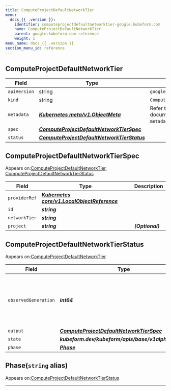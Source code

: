 ```yaml
---
title: ComputeProjectDefaultNetworkTier
menu:
  docs_{{ .version }}:
    identifier: computeprojectdefaultnetworktier-google.kubeform.com
    name: ComputeProjectDefaultNetworkTier
    parent: google.kubeform.com-reference
    weight: 1
menu_name: docs_{{ .version }}
section_menu_id: reference
---
```


## ComputeProjectDefaultNetworkTier
| Field | Type | Description |
| ------ | ----- | ----------- |
| `apiVersion` | string | `google.kubeform.com/v1alpha1` |
|    `kind` | string | `ComputeProjectDefaultNetworkTier` |
| `metadata` | ***[Kubernetes meta/v1.ObjectMeta](https://v1-18.docs.kubernetes.io/docs/reference/generated/kubernetes-api/v1.18/#objectmeta-v1-meta)***|Refer to the Kubernetes API documentation for the fields of the `metadata` field.|
| `spec` | ***[ComputeProjectDefaultNetworkTierSpec](#computeprojectdefaultnetworktierspec)***||
| `status` | ***[ComputeProjectDefaultNetworkTierStatus](#computeprojectdefaultnetworktierstatus)***||
## ComputeProjectDefaultNetworkTierSpec

Appears on:[ComputeProjectDefaultNetworkTier](#computeprojectdefaultnetworktier), [ComputeProjectDefaultNetworkTierStatus](#computeprojectdefaultnetworktierstatus)

| Field | Type | Description |
| ------ | ----- | ----------- |
| `providerRef` | ***[Kubernetes core/v1.LocalObjectReference](https://v1-18.docs.kubernetes.io/docs/reference/generated/kubernetes-api/v1.18/#localobjectreference-v1-core)***||
| `id` | ***string***||
| `networkTier` | ***string***||
| `project` | ***string***| ***(Optional)*** |
## ComputeProjectDefaultNetworkTierStatus

Appears on:[ComputeProjectDefaultNetworkTier](#computeprojectdefaultnetworktier)

| Field | Type | Description |
| ------ | ----- | ----------- |
| `observedGeneration` | ***int64***| ***(Optional)*** Resource generation, which is updated on mutation by the API Server.|
| `output` | ***[ComputeProjectDefaultNetworkTierSpec](#computeprojectdefaultnetworktierspec)***| ***(Optional)*** |
| `state` | ***kubeform.dev/kubeform/apis/base/v1alpha1.State***| ***(Optional)*** |
| `phase` | ***[Phase](#phase)***| ***(Optional)*** |
## Phase(`string` alias)

Appears on:[ComputeProjectDefaultNetworkTierStatus](#computeprojectdefaultnetworktierstatus)

---
